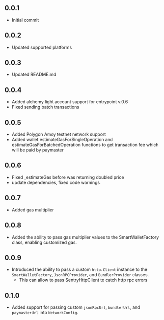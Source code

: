 ## 0.0.1

* Initial commit

## 0.0.2

* Updated supported platforms

## 0.0.3

* Updated README.md
  
## 0.0.4

* Added alchemy light account support for entrypoint v.0.6
* Fixed sending batch transactions

## 0.0.5

* Added Polygon Amoy testnet network support
* Added wallet estimateGasForSingleOperation and estimateGasForBatchedOperation functions to get transaction fee which will be paid by paymaster
  
## 0.0.6
* Fixed _estimateGas before was returning doubled price
* update dependencies, fixed code warnings
  
## 0.0.7
* Added gas multiplier
  
## 0.0.8
* Added the ability to pass gas multiplier values to the SmartWalletFactory class, enabling customized gas.

## 0.0.9
* Introduced the ability to pass a custom `http.Client` instance to the `SmartWalletFactory`, `JsonRPCProvider`, and `BundlerProvider` classes.
  - This can allow to pass SentryHttpClient to catch http rpc errors
  
## 0.1.0
* Added support for passing custom `jsonRpcUrl`, `bundlerUrl`, and `paymasterUrl` into `NetworkConfig`.
